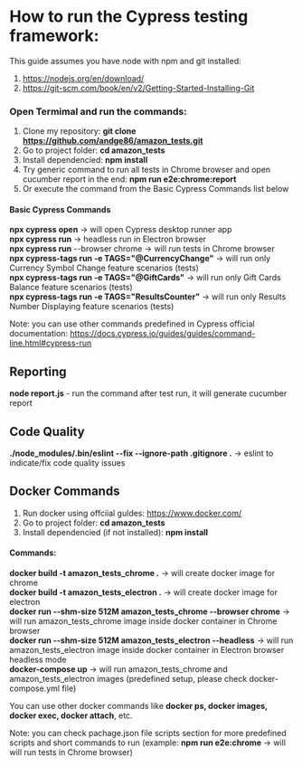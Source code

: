 # How to run the Cypress testing framework:

This guide assumes you have node with npm and git installed:

1. https://nodejs.org/en/download/
2. https://git-scm.com/book/en/v2/Getting-Started-Installing-Git

### Open Termimal and run the commands:

1. Clone my repository: **git clone https://github.com/andge86/amazon_tests.git**
2. Go to project folder: **cd amazon_tests**
3. Install dependencied: **npm install**
4. Try generic command to run all tests in Chrome browser and open cucumber report in the end: **npm run e2e:chrome:report**
5. Or execute the command from the Basic Cypress Commands list below

#### Basic Cypress Commands

**npx cypress open** -> will open Cypress desktop runner app <br />
**npx cypress run** -> headless run in Electron browser <br />
**npx cypress run** --browser chrome -> will run tests in Chrome browser <br />
**npx cypress-tags run -e TAGS="@CurrencyChange"** -> will run only Currency Symbol Change feature scenarios (tests) <br />
**npx cypress-tags run -e TAGS="@GiftCards"** -> will run only Gift Cards Balance feature scenarios (tests) <br />
**npx cypress-tags run -e TAGS="ResultsCounter"** -> will run only Results Number Displaying feature scenarios (tests) <br />

Note: you can use other commands predefined in Cypress official documentation: https://docs.cypress.io/guides/guides/command-line.html#cypress-run

## Reporting

**node report.js** - run the command after test run, it will generate cucumber report

## Code Quality

**./node_modules/.bin/eslint --fix --ignore-path .gitignore .** -> eslint to indicate/fix code quality issues

## Docker Commands

1. Run docker using offciial guldes: https://www.docker.com/
2. Go to project folder: **cd amazon_tests**
3. Install dependencied (if not installed): **npm install**

#### Commands:

**docker build -t amazon_tests_chrome .** -> will create docker image for chrome <br />
**docker build -t amazon_tests_electron .** -> will create docker image for electron <br />
**docker run --shm-size 512M amazon_tests_chrome --browser chrome** -> will run amazon_tests_chrome image inside docker container in Chrome browser <br />
**docker run --shm-size 512M amazon_tests_electron --headless** -> will run amazon_tests_electron image inside docker container in Electron browser headless mode <br />
**docker-compose up** -> will run amazon_tests_chrome and amazon_tests_electron images (predefined setup, please check docker-compose.yml file) <br />

You can use other docker commands like **docker ps, docker images, docker exec, docker attach**, etc.

Note: you can check pachage.json file scripts section for more predefined scripts and short commands to run (example: **npm run e2e:chrome** -> will will run tests in Chrome browser)

